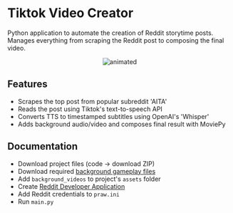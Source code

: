 # Tiktok Video Creator
Python application to automate the creation of Reddit storytime posts. \
Manages everything from scraping the Reddit post to composing the final video. 

<p align="center">
  <img src="https://github.com/Shynee1/TiktokVideoCreator/assets/87081214/adbf322e-a54f-4d04-9879-c862d72119ad" alt="animated" />
</p>

## **Features**
- Scrapes the top post from popular subreddit 'AITA'
- Reads the post using Tiktok's text-to-speech API
- Converts TTS to timestamped subtitles using OpenAI's 'Whisper'
- Adds background audio/video and composes final result with MoviePy
  
## **Documentation**
- Download project files (code -> download ZIP)
- Download required [background gameplay files](https://drive.google.com/drive/folders/1TWEpfcW3aq6tcTMpgAP9RhPVDR6HpWza?usp=sharing)
- Add `background_videos` to project's `assets` folder
- Create [Reddit Developer Application](https://old.reddit.com/prefs/apps/)
- Add Reddit credentials to `praw.ini`
- Run `main.py`
